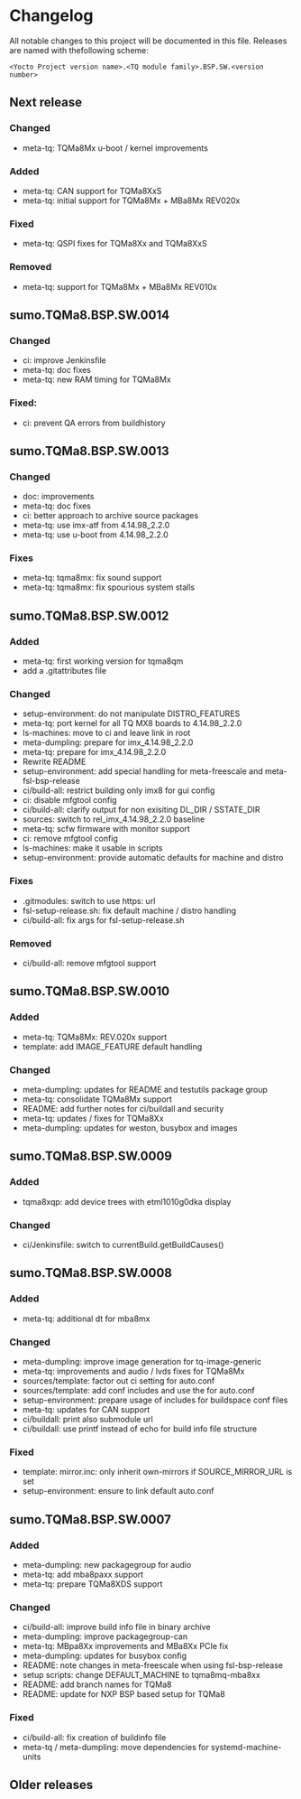 # Changelog

All notable changes to this project will be documented in this file.
Releases are named with thefollowing scheme:

`<Yocto Project version name>.<TQ module family>.BSP.SW.<version number>`

## Next release

### Changed

* meta-tq: TQMa8Mx u-boot / kernel improvements

### Added

* meta-tq: CAN support for TQMa8XxS
* meta-tq: initial support for TQMa8Mx + MBa8Mx REV020x

### Fixed

* meta-tq: QSPI fixes for TQMa8Xx and TQMa8XxS

### Removed

* meta-tq: support for TQMa8Mx + MBa8Mx REV010x

## sumo.TQMa8.BSP.SW.0014

### Changed

* ci: improve Jenkinsfile
* meta-tq: doc fixes
* meta-tq: new RAM timing for TQMa8Mx

### Fixed:

* ci: prevent QA errors from buildhistory

## sumo.TQMa8.BSP.SW.0013

### Changed

* doc: improvements
* meta-tq: doc fixes
* ci: better approach to archive source packages
* meta-tq: use imx-atf from 4.14.98_2.2.0
* meta-tq: use u-boot from 4.14.98_2.2.0

### Fixes

* meta-tq: tqma8mx: fix sound support
* meta-tq: tqma8mx: fix spourious system stalls

## sumo.TQMa8.BSP.SW.0012

### Added

* meta-tq: first working version for tqma8qm
* add a .gitattributes file

### Changed

* setup-environment: do not manipulate DISTRO_FEATURES
* meta-tq: port kernel for all TQ MX8 boards to 4.14.98_2.2.0
* ls-machines: move to ci and leave link in root
* meta-dumpling: prepare for imx_4.14.98_2.2.0
* meta-tq: prepare for imx_4.14.98_2.2.0
* Rewrite README
* setup-environment: add special handling for meta-freescale and meta-fsl-bsp-release
* ci/build-all: restrict building only imx8 for gui config
* ci: disable mfgtool config
* ci/build-all: clarify output for non exisiting DL_DIR / SSTATE_DIR
* sources: switch to rel_imx_4.14.98_2.2.0 baseline
* meta-tq: scfw firmware with monitor support
* ci: remove mfgtool config
* ls-machines: make it usable in scripts
* setup-environment: provide automatic defaults for machine and distro

### Fixes

* .gitmodules: switch to use https: url
* fsl-setup-release.sh: fix default machine / distro handling
* ci/build-all: fix args for fsl-setup-release.sh

### Removed

* ci/build-all: remove mfgtool support

## sumo.TQMa8.BSP.SW.0010

### Added

* meta-tq: TQMa8Mx: REV.020x support
* template: add IMAGE_FEATURE default handling

### Changed

* meta-dumpling: updates for README and testutils package group
* meta-tq: consolidate TQMa8Mx support
* README: add further notes for ci/buildall and security
* meta-tq: updates / fixes for TQMa8Xx
* meta-dumpling: updates for weston, busybox and images

## sumo.TQMa8.BSP.SW.0009

### Added

* tqma8xqp: add device trees with etml1010g0dka display

### Changed

* ci/Jenkinsfile: switch to currentBuild.getBuildCauses()

## sumo.TQMa8.BSP.SW.0008

### Added

* meta-tq: additional dt for mba8mx

### Changed

* meta-dumpling: improve image generation for tq-image-generic
* meta-tq: improvements and audio / lvds fixes for TQMa8Mx
* sources/template: factor out ci setting for auto.conf
* sources/template: add conf includes and use the for auto.conf
* setup-environment: prepare usage of includes for buildspace conf files
* meta-tq: updates for CAN support
* ci/buildall: print also submodule url
* ci/buildall: use printf instead of echo for build info file structure

### Fixed

* template: mirror.inc: only inherit own-mirrors if SOURCE_MIRROR_URL is set
* setup-environment: ensure to link default auto.conf

## sumo.TQMa8.BSP.SW.0007

### Added

* meta-dumpling: new packagegroup for audio
* meta-tq: add mba8paxx support
* meta-tq: prepare TQMa8XDS support

### Changed

* ci/build-all: improve build info file in binary archive
* meta-dumpling: improve packagegroup-can
* meta-tq: MBpa8Xx improvements and MBa8Xx PCIe fix
* meta-dumpling: updates for busybox config
* README: note changes in meta-freescale when using fsl-bsp-release
* setup scripts: change DEFAULT_MACHINE to tqma8mq-mba8xx
* README: add branch names for TQMa8
* README: update for NXP BSP based setup for TQMa8

### Fixed

* ci/build-all: fix creation of buildinfo file
* meta-tq / meta-dumpling: move dependencies for systemd-machine-units

## Older releases
